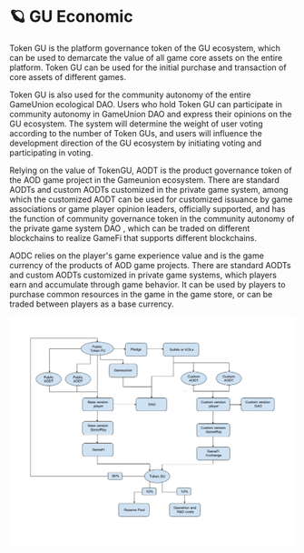 # 🪐 GU Economic

Token GU is the platform governance token of the GU ecosystem, which can be used to demarcate the value of all game core assets on the entire platform. Token GU can be used for the initial purchase and transaction of core assets of different games.

Token GU is also used for the community autonomy of the entire GameUnion ecological DAO. Users who hold Token GU can participate in community autonomy in GameUnion DAO and express their opinions on the GU ecosystem. The system will determine the weight of user voting according to the number of Token GUs, and users will influence the development direction of the GU ecosystem by initiating voting and participating in voting.

Relying on the value of TokenGU, AODT is the product governance token of the AOD game project in the Gameunion ecosystem. There are standard AODTs and custom AODTs customized in the private game system, among which the customized AODT can be used for customized issuance by game associations or game player opinion leaders, officially supported, and has the function of community governance token in the community autonomy of the private game system DAO , which can be traded on different blockchains to realize GameFi that supports different blockchains.

AODC relies on the player's game experience value and is the game currency of the products of AOD game projects. There are standard AODTs and custom AODTs customized in private game systems, which players earn and accumulate through game behavior. It can be used by players to purchase common resources in the game in the game store, or can be traded between players as a base currency.

![](.gitbook/assets/Game-Economic.jpg)
